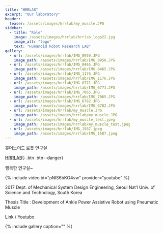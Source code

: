 ```yaml
---
title: "HRRLAB"
excerpt: "Our laboratory"
header:
  teaser: /assets/images/hrrlab/my_muscle.JPG
sidebar:
  - title: "Role"
    image: /assets/images/hrrlab/hrrlab_logo22.jpg
    image_alt: "logo"
    text: "Humanoid Robot Research LAB"
gallery:
  - url: /assets/images/hrrlab/IMG_8950.JPG
    image_path: /assets/images/hrrlab/IMG_8950.JPG
  - url: /assets/images/hrrlab/IMG_8465.JPG
    image_path: /assets/images/hrrlab/IMG_8465.JPG
  - url: /assets/images/hrrlab/IMG_1176.JPG
    image_path: /assets/images/hrrlab/IMG_1176.JPG
  - url: /assets/images/hrrlab/IMG_6771.JPG
    image_path: /assets/images/hrrlab/IMG_6771.JPG
  - url: /assets/images/hrrlab/IMG_7065.JPG
    image_path: /assets/images/hrrlab/IMG_7065.JPG
  - url: /assets/images/hrrlab/IMG_6782.JPG
    image_path: /assets/images/hrrlab/IMG_6782.JPG
  - url: /assets/images/hrrlab/my_muscle.JPG
    image_path: /assets/images/hrrlab/my_muscle.JPG
  - url: /assets/images/hrrlab/my_muscle_test.jpeg
    image_path: /assets/images/hrrlab/my_muscle_test.jpeg
  - url: /assets/images/hrrlab/IMG_1587.jpeg
    image_path: /assets/images/hrrlab/IMG_1587.jpeg
---
```


휴머노이드 로봇 연구실

[HRRLAB](http://www.hrrlab.com){: .btn .btn--danger}

행복한 연구실~


{% include video id="pNlS6bKO4vw" provider="youtube" %}


2017 Dept. of Mechanical System Design Engineering, Seoul Nat’l Univ. of Science and Technology, South Korea

Thesis Title : Development of Ankle Power Assistive Robot using Pneumatic Muscle

[Link](https://doi.org/10.3795/KSME-A.2017.41.8.771) / [Youtube](https://www.youtube.com/watch?v=pNlS6bKO4vw)  



{% include gallery caption="" %}








